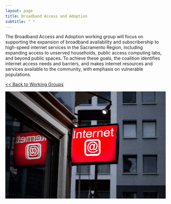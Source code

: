 ```yaml
---
layout: page
title: Broadband Access and Adoption
subtitle: " "
---
```

The Broadband Access and Adoption working group will focus on supporting the expansion of broadband availability and subscribership to high-speed internet services in the Sacramento Region, including expanding access to unserved households, public access computing labs, and beyond public spaces. To achieve these goals, the coalition identifies internet access needs and barriers, and makes internet resources and services available to the community, with emphasis on vulnerable populations.

[<< Back to Working Groups](/working-groups)

![](/assets/uploads/leon-seibert-2m71l9fa6mg-unsplash.jpg)